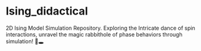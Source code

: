 # Ising_didactical
2D Ising Model Simulation Repository. Exploring the Intricate dance of spin interactions, unravel the magic rabbithole of phase behaviors through simulation! 🐰🕳️
